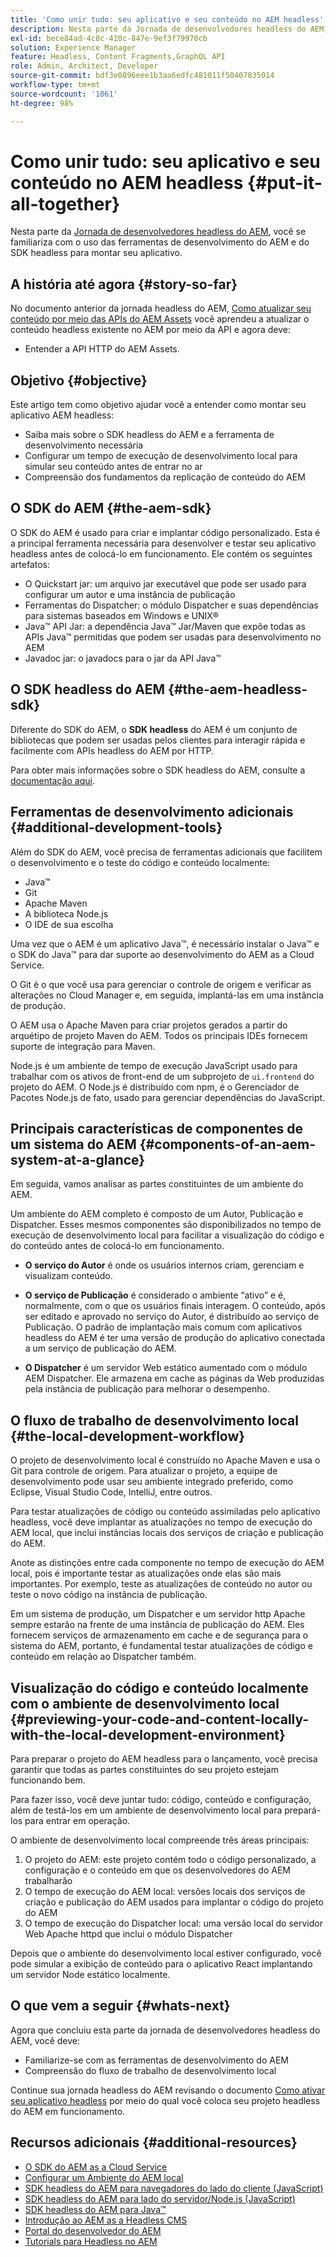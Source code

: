 ```yaml
---
title: 'Como unir tudo: seu aplicativo e seu conteúdo no AEM headless'
description: Nesta parte da Jornada de desenvolvedores headless do AEM, saiba como participar do Projeto do AEM, incluindo Fragmentos de conteúdo, chamadas de GraphQL, chamadas de API REST e aplicativo, e prepará-lo para entrar em funcionamento.
exl-id: bece84ad-4c8c-410c-847e-9ef3f79970cb
solution: Experience Manager
feature: Headless, Content Fragments,GraphQL API
role: Admin, Architect, Developer
source-git-commit: bdf3e0896eee1b3aa6edfc481011f50407835014
workflow-type: tm+mt
source-wordcount: '1061'
ht-degree: 98%

---
```


# Como unir tudo: seu aplicativo e seu conteúdo no AEM headless {#put-it-all-together}

Nesta parte da [Jornada de desenvolvedores headless do AEM](overview.md), você se familiariza com o uso das ferramentas de desenvolvimento do AEM e do SDK headless para montar seu aplicativo.

## A história até agora {#story-so-far}

No documento anterior da jornada headless do AEM, [Como atualizar seu conteúdo por meio das APIs do AEM Assets](update-your-content.md) você aprendeu a atualizar o conteúdo headless existente no AEM por meio da API e agora deve:

* Entender a API HTTP do AEM Assets.

## Objetivo {#objective}

Este artigo tem como objetivo ajudar você a entender como montar seu aplicativo AEM headless:

* Saiba mais sobre o SDK headless do AEM e a ferramenta de desenvolvimento necessária
* Configurar um tempo de execução de desenvolvimento local para simular seu conteúdo antes de entrar no ar
* Compreensão dos fundamentos da replicação de conteúdo do AEM

## O SDK do AEM {#the-aem-sdk}

O SDK do AEM é usado para criar e implantar código personalizado. Esta é a principal ferramenta necessária para desenvolver e testar seu aplicativo headless antes de colocá-lo em funcionamento. Ele contém os seguintes artefatos:

* O Quickstart jar: um arquivo jar executável que pode ser usado para configurar um autor e uma instância de publicação
* Ferramentas do Dispatcher: o módulo Dispatcher e suas dependências para sistemas baseados em Windows e UNIX®
* Java™ API Jar: a dependência Java™ Jar/Maven que expõe todas as APIs Java™ permitidas que podem ser usadas para desenvolvimento no AEM
* Javadoc jar: o javadocs para o jar da API Java™

## O SDK headless do AEM {#the-aem-headless-sdk}

Diferente do SDK do AEM, o **SDK headless** do AEM é um conjunto de bibliotecas que podem ser usadas pelos clientes para interagir rápida e facilmente com APIs headless do AEM por HTTP.

Para obter mais informações sobre o SDK headless do AEM, consulte a [documentação aqui](https://experienceleague.adobe.com/docs/experience-manager-learn/getting-started-with-aem-headless/how-to/aem-headless-sdk.html?lang=pt-BR).

## Ferramentas de desenvolvimento adicionais {#additional-development-tools}

Além do SDK do AEM, você precisa de ferramentas adicionais que facilitem o desenvolvimento e o teste do código e conteúdo localmente:

* Java™
* Git
* Apache Maven
* A biblioteca Node.js
* O IDE de sua escolha

Uma vez que o AEM é um aplicativo Java™, é necessário instalar o Java™ e o SDK do Java™ para dar suporte ao desenvolvimento do AEM as a Cloud Service.

O Git é o que você usa para gerenciar o controle de origem e verificar as alterações no Cloud Manager e, em seguida, implantá-las em uma instância de produção.

O AEM usa o Apache Maven para criar projetos gerados a partir do arquétipo de projeto Maven do AEM. Todos os principais IDEs fornecem suporte de integração para Maven.

Node.js é um ambiente de tempo de execução JavaScript usado para trabalhar com os ativos de front-end de um subprojeto de `ui.frontend` do projeto do AEM. O Node.js é distribuído com npm, é o Gerenciador de Pacotes Node.js de fato, usado para gerenciar dependências do JavaScript.

## Principais características de componentes de um sistema do AEM {#components-of-an-aem-system-at-a-glance}

Em seguida, vamos analisar as partes constituintes de um ambiente do AEM.

Um ambiente do AEM completo é composto de um Autor, Publicação e Dispatcher. Esses mesmos componentes são disponibilizados no tempo de execução de desenvolvimento local para facilitar a visualização do código e do conteúdo antes de colocá-lo em funcionamento.

* **O serviço do Autor** é onde os usuários internos criam, gerenciam e visualizam conteúdo.

* **O serviço de Publicação** é considerado o ambiente “ativo” e é, normalmente, com o que os usuários finais interagem. O conteúdo, após ser editado e aprovado no serviço do Autor, é distribuído ao serviço de Publicação. O padrão de implantação mais comum com aplicativos headless do AEM é ter uma versão de produção do aplicativo conectada a um serviço de publicação do AEM.

* **O Dispatcher** é um servidor Web estático aumentado com o módulo AEM Dispatcher. Ele armazena em cache as páginas da Web produzidas pela instância de publicação para melhorar o desempenho.

## O fluxo de trabalho de desenvolvimento local {#the-local-development-workflow}

O projeto de desenvolvimento local é construído no Apache Maven e usa o Git para controle de origem. Para atualizar o projeto, a equipe de desenvolvimento pode usar seu ambiente integrado preferido, como Eclipse, Visual Studio Code, IntelliJ, entre outros.

Para testar atualizações de código ou conteúdo assimiladas pelo aplicativo headless, você deve implantar as atualizações no tempo de execução do AEM local, que inclui instâncias locais dos serviços de criação e publicação do AEM.

Anote as distinções entre cada componente no tempo de execução do AEM local, pois é importante testar as atualizações onde elas são mais importantes. Por exemplo, teste as atualizações de conteúdo no autor ou teste o novo código na instância de publicação.

Em um sistema de produção, um Dispatcher e um servidor http Apache sempre estarão na frente de uma instância de publicação do AEM. Eles fornecem serviços de armazenamento em cache e de segurança para o sistema do AEM, portanto, é fundamental testar atualizações de código e conteúdo em relação ao Dispatcher também.

## Visualização do código e conteúdo localmente com o ambiente de desenvolvimento local {#previewing-your-code-and-content-locally-with-the-local-development-environment}

Para preparar o projeto do AEM headless para o lançamento, você precisa garantir que todas as partes constituintes do seu projeto estejam funcionando bem.

Para fazer isso, você deve juntar tudo: código, conteúdo e configuração, além de testá-los em um ambiente de desenvolvimento local para prepará-los para entrar em operação.

O ambiente de desenvolvimento local compreende três áreas principais:

1. O projeto do AEM: este projeto contém todo o código personalizado, a configuração e o conteúdo em que os desenvolvedores do AEM trabalharão
1. O tempo de execução do AEM local: versões locais dos serviços de criação e publicação do AEM usados para implantar o código do projeto do AEM
1. O tempo de execução do Dispatcher local: uma versão local do servidor Web Apache httpd que inclui o módulo Dispatcher

Depois que o ambiente do desenvolvimento local estiver configurado, você pode simular a exibição de conteúdo para o aplicativo React implantando um servidor Node estático localmente.

<!-- THIS TOPIC IS 404. IT DOES NOT APPEAR IN THE TOC OR ANYWHERE ELSE To get a more in-depth look at setting up a local development environment and all dependencies needed for content preview, see [Production Deployment documentation](https://experienceleague.adobe.com/docs/experience-manager-learn/headless-tutorial/graphql/multi-step/production-deployment.html). -->

## O que vem a seguir {#whats-next}

Agora que concluiu esta parte da jornada de desenvolvedores headless do AEM, você deve:

* Familiarize-se com as ferramentas de desenvolvimento do AEM
* Compreensão do fluxo de trabalho de desenvolvimento local

Continue sua jornada headless do AEM revisando o documento [Como ativar seu aplicativo headless](/help/journey-headless/developer/go-live.md) por meio do qual você coloca seu projeto headless do AEM em funcionamento.

## Recursos adicionais {#additional-resources}

* [O SDK do AEM as a Cloud Service](/help/implementing/developing/introduction/aem-as-a-cloud-service-sdk.md)
* [Configurar um Ambiente do AEM local](https://experienceleague.adobe.com/docs/experience-manager-learn/foundation/development/set-up-a-local-aem-development-environment.html?lang=pt-BR)
* [SDK headless do AEM para navegadores do lado do cliente (JavaScript)](https://github.com/adobe/aem-headless-client-js)
* [SDK headless do AEM para lado do servidor/Node.js (JavaScript)](https://github.com/adobe/aem-headless-client-nodejs)
* [SDK headless do AEM para Java™](https://github.com/adobe/aem-headless-client-java)
* [Introdução ao AEM as a Headless CMS](/help/headless/introduction.md)
* [Portal do desenvolvedor do AEM](https://experienceleague.adobe.com/landing/experience-manager/headless/developer.html?lang=pt-BR)
* [Tutorials para Headless no AEM](https://experienceleague.adobe.com/docs/experience-manager-learn/getting-started-with-aem-headless/overview.html?lang=pt-BR)

